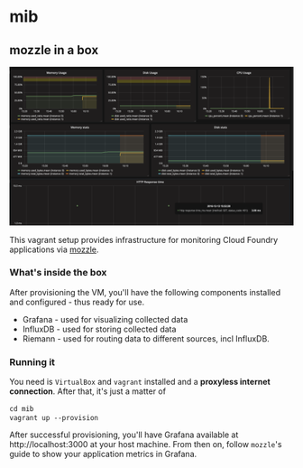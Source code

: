 mib
===
## mozzle in a box 

![mozzle metrics in a Grafana dashboard](https://raw.githubusercontent.com/Bo0mer/mozzle/master/demo/mib/misc/mozzle_demo_dashboard.png)

This vagrant setup provides infrastructure for monitoring Cloud Foundry applications
via [mozzle](https://github.com/Bo0mer/mozzle).

### What's inside the box
After provisioning the VM, you'll have the following components installed 
and configured - thus ready for use.
* Grafana - used for visualizing collected data
* InfluxDB - used for storing collected data
* Riemann - used for routing data to different sources, incl InfluxDB.

### Running it

You need is `VirtualBox` and `vagrant` installed and a **proxyless internet
connection**. After that, it's just
a matter of
```
cd mib
vagrant up --provision
```

After successful provisioning, you'll have Grafana available at
http://localhost:3000 at your host machine. From then on, follow `mozzle`'s
guide to show your application metrics in Grafana.
